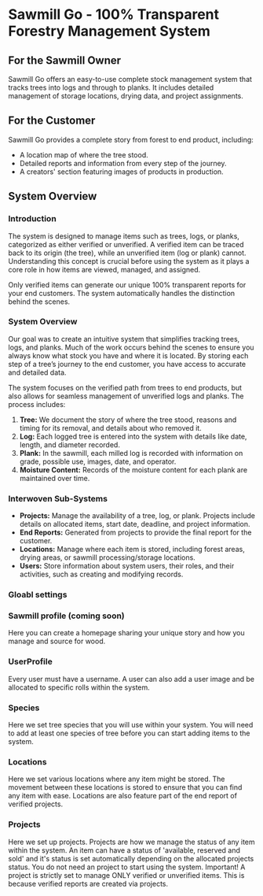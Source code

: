 # Sawmill Go - 100% Transparent Forestry Management System

## For the Sawmill Owner
Sawmill Go offers an easy-to-use complete stock management system that tracks trees into logs and through to planks. It includes detailed management of storage locations, drying data, and project assignments.

## For the Customer
Sawmill Go provides a complete story from forest to end product, including:
- A location map of where the tree stood.
- Detailed reports and information from every step of the journey.
- A creators' section featuring images of products in production.

## System Overview

### Introduction
The system is designed to manage items such as trees, logs, or planks, categorized as either verified or unverified. A verified item can be traced back to its origin (the tree), while an unverified item (log or plank) cannot. Understanding this concept is crucial before using the system as it plays a core role in how items are viewed, managed, and assigned.

Only verified items can generate our unique 100% transparent reports for your end customers. The system automatically handles the distinction behind the scenes.

### System Overview
Our goal was to create an intuitive system that simplifies tracking trees, logs, and planks. Much of the work occurs behind the scenes to ensure you always know what stock you have and where it is located. By storing each step of a tree’s journey to the end customer, you have access to accurate and detailed data.

The system focuses on the verified path from trees to end products, but also allows for seamless management of unverified logs and planks. The process includes:

1. **Tree:** We document the story of where the tree stood, reasons and timing for its removal, and details about who removed it.
2. **Log:** Each logged tree is entered into the system with details like date, length, and diameter recorded.
3. **Plank:** In the sawmill, each milled log is recorded with information on grade, possible use, images, date, and operator.
4. **Moisture Content:** Records of the moisture content for each plank are maintained over time.

### Interwoven Sub-Systems
- **Projects:** Manage the availability of a tree, log, or plank. Projects include details on allocated items, start date, deadline, and project information.
- **End Reports:** Generated from projects to provide the final report for the customer.
- **Locations:** Manage where each item is stored, including forest areas, drying areas, or sawmill processing/storage locations.
- **Users:** Store information about system users, their roles, and their activities, such as creating and modifying records.


### Gloabl settings
### Sawmill profile (coming soon)
Here you can create a homepage sharing your unique story and how you manage and source for wood.
### UserProfile
Every user must have a username. A user can also add a user image and be allocated to specific rolls within the system. 

### Species
Here we set tree species that you will use within your system. You will need to add at least one species of tree before you can start adding items to the system. 

### Locations
Here we set various locations where any item might be stored. The movement between these locations is stored to ensure that you can find any item with ease. Locations are also feature part of the end report of verified projects. 

### Projects
Here we set up projects. Projects are how we manage the status of any item within the system. An item can have a status of 'available, reserved and sold' and it's status is set automatically depending on the allocated projects status. You do not need an project to start using the system. Important! A project is strictly set to manage ONLY verified or unverified items. This is because verified reports are created via projects. 











